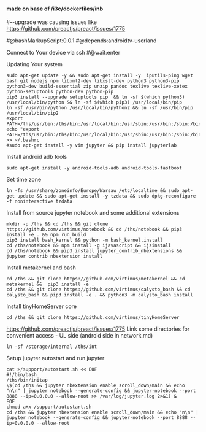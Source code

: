 #### made on base of /i3c/dockerfiles/inb
#--upgrade was causing issues like https://github.com/preactjs/preact/issues/1775

#@bashMarkupScript:0.0.1
#@depends:androidtv-userland

Connect to Your device via ssh 
#@wait:enter

Updating Your system
```
sudo apt-get update -y && sudo apt-get install -y  iputils-ping wget bash git nodejs npm libxml2-dev libxslt-dev python3 python3-pip python3-dev build-essential zip unzip pandoc texlive texlive-xetex python-setuptools python-dev python-pip 
pip3 install --upgrade setuptools pip  && ln -sf $(which python3) /usr/local/bin/python && ln -sf $(which pip3) /usr/local/bin/pip
ln -sf /usr/bin/python /usr/local/bin/python2 && ln -sf /usr/bin/pip /usr/local/bin/pip2
export PATH=/ths/usr/bin:/ths/bin:/usr/local/bin:/usr/sbin:/usr/bin:/sbin:/bin
echo "export PATH=/ths/usr/bin:/ths/bin:/usr/local/bin:/usr/sbin:/usr/bin:/sbin:/bin" >> ~/.bashrc
#sudo apt-get install -y vim jupyter && pip install jupyterlab
```

Install android adb tools
```
sudo apt-get install -y android-tools-adb android-tools-fastboot 
```

Set time zone
```
ln -fs /usr/share/zoneinfo/Europe/Warsaw /etc/localtime && sudo apt-get update && sudo apt-get install -y tzdata && sudo dpkg-reconfigure -f noninteractive tzdata
```

Install from source jupyter notebook and some additional extensions
```
mkdir -p /ths && cd /ths && git clone https://github.com/virtimus/notebook && cd /ths/notebook && pip3 install -e . && npm run build
pip3 install bash_kernel && python -m bash_kernel.install	
cd /ths/notebook && npm install -g ijavascript && ijsinstall	
cd /ths/notebook && pip3 install jupyter_contrib_nbextensions && jupyter contrib nbextension install

``` 
	
Install metakernel and bash 
```
cd /ths && git clone https://github.com/virtimus/metakernel && cd metakernel &&  pip3 install -e .
cd /ths && git clone https://github.com/virtimus/calysto_bash && cd calysto_bash && pip3 install -e . && python3 -m calysto_bash install
```

Install tinyHomeServer core
```
cd /ths && git clone https://github.com/virtimus/tinyHomeServer
```

https://github.com/preactjs/preact/issues/1775
Link some directories for convenient access - UL side (android side in network.md)
```
ln -sf /storage/internal /ths/int 
```

Setup jupyter autostart and run jupyter
```
cat >/support/autostart.sh << EOF
#!/bin/bash
/ths/bin/initap
\$(cd /ths && jupyter nbextension enable scroll_down/main && echo "n\n" | jupyter notebook --generate-config && jupyter-notebook --port 8888 --ip=0.0.0.0 --allow-root >> /var/log/jupyter.log 2>&1) &
EOF
chmod a+x /support/autostart.sh
cd /ths && jupyter nbextension enable scroll_down/main && echo "n\n" | jupyter notebook --generate-config && jupyter-notebook --port 8888 --ip=0.0.0.0 --allow-root
```




